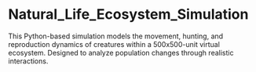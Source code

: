 # Natural_Life_Ecosystem_Simulation
This Python-based simulation models the movement, hunting, and reproduction dynamics of creatures within a 500x500-unit virtual ecosystem. Designed to analyze population changes through realistic interactions.
